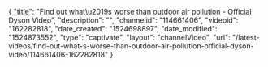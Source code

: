 {
    "title": "Find out what\u2019s worse than outdoor air pollution - Official Dyson Video",
    "description": "",
    "channelid": "114661406",
    "videoid": "162282818",
    "date_created": "1524698897",
    "date_modified": "1524873552",
    "type": "captivate",
    "layout": "channelVideo",
    "url": "\/latest-videos\/find-out-what-s-worse-than-outdoor-air-pollution-official-dyson-video\/114661406-162282818"
}